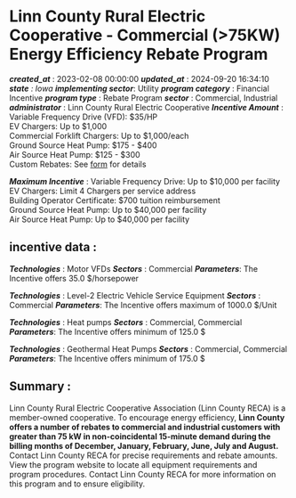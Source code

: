# Linn County Rural Electric Cooperative - Commercial (>75KW) Energy Efficiency Rebate Program 
 ***created_at*** : 2023-02-08 00:00:00 
 ***updated_at*** : 2024-09-20 16:34:10 
 ***state** : Iowa 
 **implementing sector***: Utility 
 ***program category*** : Financial Incentive 
 ***program type*** : Rebate Program 
 ***sector*** : Commercial, Industrial 
 ***administrator*** : Linn County Rural Electric Cooperative 
 ***Incentive Amount*** : Variable Frequency Drive (VFD): $35/HP  
EV Chargers: Up to $1,000  
Commercial Forklift Chargers: Up to $1,000/each  
Ground Source Heat Pump: $175 - $400  
Air Source Heat Pump: $125 - $300  
Custom Rebates: See [
form](https://linncountyrec.com/application/files/6517/1044/5280/2024_Commercial_Rebate_Flyer.pdf)
for details  

 
 ***Maximum Incentive*** : Variable Frequency Drive: Up to $10,000 per facility  
EV Chargers: Limit 4 Chargers per service address  
Building Operator Certificate: $700 tuition reimbursement  
Ground Source Heat Pump: Up to $40,000 per facility  
Air Source Heat Pump: Up to $40,000 per facility  

 
 ## incentive data : 
 ***Technologies*** : Motor VFDs 
 ***Sectors*** : Commercial 
 ***Parameters***: The Incentive offers 35.0 $/horsepower 
 
 ***Technologies*** : Level-2 Electric Vehicle Service Equipment 
 ***Sectors*** : Commercial 
 ***Parameters***: The Incentive offers maximum of 1000.0 $/Unit 
 
 ***Technologies*** : Heat pumps 
 ***Sectors*** : Commercial, Commercial 
 ***Parameters***: The Incentive offers minimum of 125.0 $ 
 
 ***Technologies*** : Geothermal Heat Pumps 
 ***Sectors*** : Commercial, Commercial 
 ***Parameters***: The Incentive offers minimum of 175.0 $ 
 
 ## Summary : 
 Linn County Rural Electric Cooperative Association (Linn County RECA) is a
member-owned cooperative. To encourage energy efficiency, **Linn County offers
a number of rebates to commercial and industrial customers with greater than
75 kW in non-coincidental 15-minute demand during the billing months of
December, January, February, June, July and August.** Contact Linn County RECA
for precise requirements and rebate amounts. View the program website to
locate all equipment requirements and program procedures. Contact Linn County
RECA for more information on this program and to ensure eligibility.  

 
 